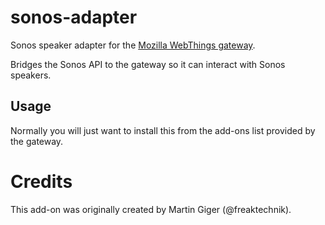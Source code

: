 # sonos-adapter

Sonos speaker adapter for the [Mozilla WebThings gateway](https://iot.mozilla.org).

Bridges the Sonos API to the gateway so it can interact with Sonos speakers.

## Usage
Normally you will just want to install this from the add-ons list provided by
the gateway.

# Credits

This add-on was originally created by Martin Giger (@freaktechnik).
